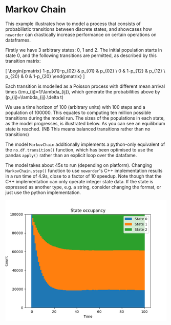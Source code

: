 # Markov Chain

This example illustrates how to model a process that consists of probabilistic transitions between discrete states, and showcases how `neworder` can drastically increase performance on certain operations on dataframes.

Firstly we have 3 arbitrary states: 0, 1 and 2. The initial population starts in state 0, and the following transitions are permitted, as described by this transition matrix:

\[
\begin{pmatrix}
1-p_{01}-p_{02} & p_{01}   & p_{02}   \\
0               & 1-p_{12} & p_{12}   \\  
p_{20}          & 0        & 1-p_{20}
\end{pmatrix}
\]


Each transition is modelled as a Poisson process with different mean arrival times \(\mu_{ij}=1/\lambda_{ij}\), which generate the probabilities above by \(p_{ij}=\lambda_{ij}.\delta t\)

We use a time horizon of 100 (arbitrary units) with 100 steps and a population of 100000. This equates to computing ten million possible transitions during the model run. The sizes of the populations in each state, as the model progresses, is illustrated below. As you can see an equilibrium state is reached. (NB This means balanced transitions rather than no transitions)

The model `MarkovChain` additionally implements a python-only equivalent of the `no.df.transition()` function, which has been optimised to use the pandas `apply()` rather than an explicit loop over the datafame.

The model takes about 45s to run (depending on platform). Changing `MarkovChain.step()` function to use `neworder`'s C++ implementation results in a run time of 4.9s, close to a factor of 10 speedup. Note though that the C++ implementation can only operate integer state data. If the state is expressed as another type, e.g. a string, consider changing the format, or just use the python implementation. 

![population evolution](./img/markov_chain.png)